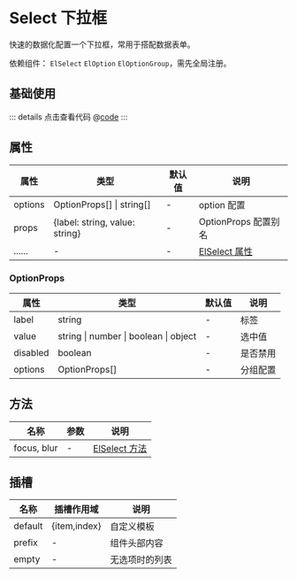# Select 下拉框

快速的数据化配置一个下拉框，常用于搭配数据表单。

依赖组件： `ElSelect` `ElOption` `ElOptionGroup`，需先全局注册。

## 基础使用

<ClientOnly><selectBase/></ClientOnly>

::: details 点击查看代码
@[code](@example/selectBase.vue)
:::

## 属性

| 属性 | 类型  | 默认值 | 说明  
| --- | ---   | ---   | --- 
| options | OptionProps[] \| string[] | - | option 配置
| props | {label: string, value: string} | - | OptionProps 配置别名
| ...... | -  | - | [ElSelect 属性](https://element-plus.gitee.io/zh-CN/component/select.html#select-%E5%B1%9E%E6%80%A7)


### OptionProps

| 属性 | 类型  | 默认值 | 说明  
| --- | ---   | ---   | --- 
| label | string | - | 标签
| value | string \| number \| boolean \| object | - | 选中值
| disabled | boolean | - | 是否禁用
| options | OptionProps[] | - | 分组配置

## 方法

| 名称            | 参数  |   说明       | 
| -----------    | ------- | -----------------------------  |
| focus, blur | - |   [ElSelect 方法](https://element-plus.gitee.io/zh-CN/component/select.html#select-%E6%96%B9%E6%B3%95)     


## 插槽

| 名称            | 插槽作用域 |   说明                                   | 
| -----------    |   ------- | -----------------------------  |
| default       | {item,index} |  自定义模板           | 
| prefix        | - | 组件头部内容           | 
| empty        | - |  无选项时的列表           | 